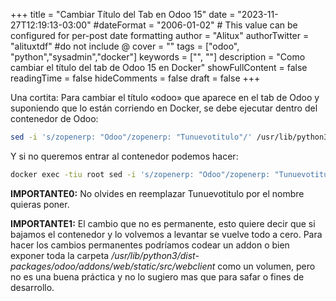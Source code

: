 +++
title = "Cambiar Título del Tab en Odoo 15"
date = "2023-11-27T12:19:13-03:00"
#dateFormat = "2006-01-02" # This value can be configured for per-post date formatting
author = "Alitux"
authorTwitter = "alituxtdf" #do not include @
cover = ""
tags = ["odoo", "python","sysadmin","docker"]
keywords = ["", ""]
description = "Como cambiar el título del tab de Odoo 15 en Docker"
showFullContent = false
readingTime = false
hideComments = false
draft = false
+++

Una cortita: Para cambiar el título «odoo» que aparece en el tab de Odoo y suponiendo que lo están corriendo en Docker, se debe ejecutar dentro del contenedor de Odoo:

```bash
sed -i 's/zopenerp: "Odoo"/zopenerp: "Tunuevotitulo"/' /usr/lib/python3/dist-packages/odoo/addons/web/static/src/webclient/webclient.js
```
Y si no queremos entrar al contenedor podemos hacer: 
```bash
docker exec -tiu root sed -i 's/zopenerp: "Odoo"/zopenerp: "Tunuevotitulo"/' /usr/lib/python3/dist-packages/odoo/addons/web/static/src/webclient/webclient.js
```
**IMPORTANTE0:** No olvides en reemplazar Tunuevotitulo por el nombre quieras poner.

**IMPORTANTE1:** El cambio que no es permanente, esto quiere decir que si bajamos el contenedor y lo volvemos a levantar se vuelve todo a cero. Para hacer los cambios permanentes podríamos codear un addon o bien exponer toda la carpeta _/usr/lib/python3/dist-packages/odoo/addons/web/static/src/webclient_ como un volumen, pero no es una buena práctica y no lo sugiero mas que para safar o fines de desarrollo. 
